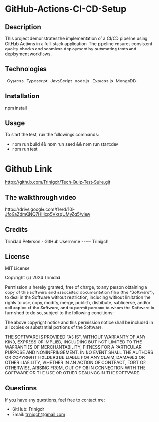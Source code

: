 # GitHub-Actions-CI-CD-Setup

## Description
This project demonstrates the implementation of a CI/CD pipeline using GitHub Actions in a full-stack application. The pipeline ensures consistent quality checks and seamless deployment by automating tests and deployment workflows.


## Technologies

-Cypress
-Typescript
-JavaScript
-node.js
-Express.js
-MongoDB


## Installation

npm install 



## Usage

To start the test, run the followings commands:

 - npm run build && npm run seed && npm run start:dev
 - npm run test

# Github Link

https://github.com/Trinigch/Tech-Quiz-Test-Suite.git

##  The walkthrough video 

https://drive.google.com/file/d/10i-JfoGaZdmQNQ7Hl1lcp5VxsqUMyZq5/view


## Credits

Trinidad Peterson - GitHub Username ----- Trinigch


## License
MIT License

Copyright (c) 2024 Trinidad

Permission is hereby granted, free of charge, to any person obtaining a copy of this software and associated documentation files (the "Software"), to deal in the Software without restriction, including without limitation the rights to use, copy, modify, merge, publish, distribute, sublicense, and/or sell copies of the Software, and to permit persons to whom the Software is furnished to do so, subject to the following conditions:

The above copyright notice and this permission notice shall be included in all copies or substantial portions of the Software.

THE SOFTWARE IS PROVIDED "AS IS", WITHOUT WARRANTY OF ANY KIND, EXPRESS OR IMPLIED, INCLUDING BUT NOT LIMITED TO THE WARRANTIES OF MERCHANTABILITY, FITNESS FOR A PARTICULAR PURPOSE AND NONINFRINGEMENT. IN NO EVENT SHALL THE AUTHORS OR COPYRIGHT HOLDERS BE LIABLE FOR ANY CLAIM, DAMAGES OR OTHER LIABILITY, WHETHER IN AN ACTION OF CONTRACT, TORT OR OTHERWISE, ARISING FROM, OUT OF OR IN CONNECTION WITH THE SOFTWARE OR THE USE OR OTHER DEALINGS IN THE SOFTWARE.

## Questions
 If you have any questions, feel free to contact me:

 - GitHub: Trinigch
 - Email: trinigch@gmail.com



